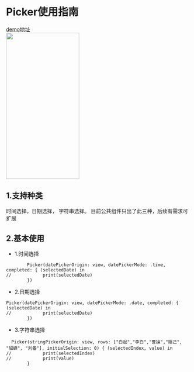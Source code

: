 # Picker使用指南
[demo地址](https://github.com/weiweilidd01/Picker) <br/>
<img src="https://upload-images.jianshu.io/upload_images/2026287-bb329974a61c66b2.gif?imageMogr2/auto-orient/strip" width=200 height=400 />


## 1.支持种类
 时间选择，日期选择， 字符串选择。 目前公共组件只出了此三种，后续有需求可扩展

## 2.基本使用

* 1.时间选择

```
        Picker(datePickerOrigin: view, datePickerMode: .time, completed: { (selectedDate) in
//            print(selectedDate)
        })
```

* 2.日期选择

```
Picker(datePickerOrigin: view, datePickerMode: .date, completed: { (selectedDate) in
//            print(selectedDate)
        })
```

* 3.字符串选择

```
  Picker(stringPickerOrigin: view, rows: ["白起","李白","曹操","妲己", "貂蝉", "刘备"], initialSelection: 0) { (selectedIndex, value) in
//            print(selectedIndex)
//            print(value)
        }
```
